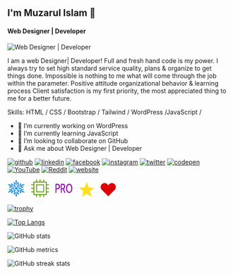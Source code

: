 ## I'm Muzarul Islam 👋
#### Web Designer | Developer
![Web Designer | Developer](https://i.ibb.co/tZ5d8pZ/Git-Hub-Banner.webp)

I am a web Designer| Developer! Full and fresh hand code is my power. I always try to set high standard service quality, plans & organize to get things done. Impossible is nothing to me what will come through the job within the parameter. Positive attitude organizational behavior & learning process Client satisfaction is my first priority, the most appreciated thing to me for a better future.

Skills: HTML / CSS / Bootstrap / Tailwind / WordPress /JavaScript /

- 🔭 I’m currently working on WordPress  
- 🌱 I’m currently learning JavaScript  
- 👯 I’m looking to collaborate on GitHub 
- 💬 Ask me about Web Designer | Developer 


[<img src='https://cdn.jsdelivr.net/npm/simple-icons@3.0.1/icons/github.svg' alt='github' height='40'>](https://github.com/muzarulislam)  [<img src='https://cdn.jsdelivr.net/npm/simple-icons@3.0.1/icons/linkedin.svg' alt='linkedin' height='40'>](https://www.linkedin.com/in/muzarulislam/)  [<img src='https://cdn.jsdelivr.net/npm/simple-icons@3.0.1/icons/facebook.svg' alt='facebook' height='40'>](https://www.facebook.com/muzarulislam22)  [<img src='https://cdn.jsdelivr.net/npm/simple-icons@3.0.1/icons/instagram.svg' alt='instagram' height='40'>](https://www.instagram.com/muzarulislam2/)  [<img src='https://cdn.jsdelivr.net/npm/simple-icons@3.0.1/icons/twitter.svg' alt='twitter' height='40'>](https://twitter.com/muzarul_islam)  [<img src='https://cdn.jsdelivr.net/npm/simple-icons@3.0.1/icons/codepen.svg' alt='codepen' height='40'>](https://codepen.io/muzarulislam)  [<img src='https://cdn.jsdelivr.net/npm/simple-icons@3.0.1/icons/youtube.svg' alt='YouTube' height='40'>](https://www.youtube.com/channel/developer-muzarulislam)  [<img src='https://cdn.jsdelivr.net/npm/simple-icons@3.0.1/icons/reddit.svg' alt='Reddit' height='40'>](https://www.reddit.com/user/muzarulislam)  [<img src='https://cdn.jsdelivr.net/npm/simple-icons@3.0.1/icons/icloud.svg' alt='website' height='40'>](https://www.muzarulislam.com/)  

<a href='https://archiveprogram.github.com/'><img src='https://raw.githubusercontent.com/acervenky/animated-github-badges/master/assets/acbadge.gif' width='40' height='40'></a> <a href='https://docs.github.com/en/developers'><img src='https://raw.githubusercontent.com/acervenky/animated-github-badges/master/assets/devbadge.gif' width='40' height='40'></a> <a href='https://github.com/pricing'><img src='https://raw.githubusercontent.com/acervenky/animated-github-badges/master/assets/pro.gif' width='40' height='40'></a> <a href='https://stars.github.com/'><img src='https://raw.githubusercontent.com/acervenky/animated-github-badges/master/assets/starbadge.gif' width='35' height='35'></a> <a href='https://docs.github.com/en/github/supporting-the-open-source-community-with-github-sponsors'><img src='https://raw.githubusercontent.com/acervenky/animated-github-badges/master/assets/sponsorbadge.gif' width='35' height='35'></a> 

[![trophy](https://github-profile-trophy.vercel.app/?username=muzarulislam)](https://github.com/ryo-ma/github-profile-trophy)

[![Top Langs](https://github-readme-stats.vercel.app/api/top-langs/?username=muzarulislam)](https://github.com/anuraghazra/github-readme-stats)

![GitHub stats](https://github-readme-stats.vercel.app/api?username=muzarulislam&show_icons=true&count_private=true)  

![GitHub metrics](https://metrics.lecoq.io/muzarulislam)  

![GitHub streak stats](https://streak-stats.demolab.com/?user=muzarulislam)  

